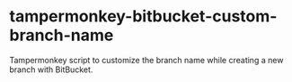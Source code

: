 # tampermonkey-bitbucket-custom-branch-name
Tampermonkey script to customize the branch name while creating a new branch with BitBucket.
